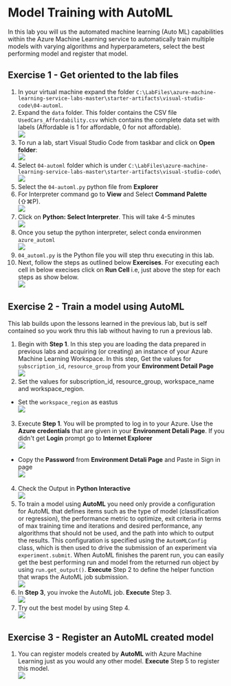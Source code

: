 # Model Training with AutoML

In this lab you will us the automated machine learning (Auto ML) capabilities within the Azure Machine Learning service to automatically train multiple models with varying algorithms and hyperparameters, select the best performing model and register that model.

## Exercise 1 - Get oriented to the lab files
1. In your virtual machine expand the folder `C:\LabFiles\azure-machine-learning-service-labs-master\starter-artifacts\visual-studio-code\04-automl`.<br/>
2. Expand the `data` folder. This folder contains the CSV file `UsedCars_Affordability.csv` which contains the complete data set with labels (Affordable is 1 for affordable, 0 for not affordable).<br/>
   <img src="images/data1.jpg"/><br/>
3. To run a lab, start Visual Studio Code from taskbar and click on **Open folder**:<br/>
    <img src="images/code.jpg"/><br/>
4. Select `04-automl` folder which is under `C:\LabFiles\azure-machine-learning-service-labs-master\starter-artifacts\visual-studio-code\`<br/>
    <img src="images/auto.jpg"/><br/>
5. Select the `04-automl.py` python file from **Explorer**
6. For Interpreter command go to **View** and Select **Command Palette** (⇧⌘P).<br/>
    <img src="images/lab26.jpg"/><br/>
7. Click on **Python: Select Interpreter**. This will take 4-5 minutes<br/>
    <img src="images/select.jpg"/><br/>
8.  Once you setup the python interpreter, select conda environmen `azure_automl`<br/>
    <img src="images/python.jpg"/><br/>
9. `04_automl.py` is the Python file you will step thru executing in this lab.<br/>
10.  Next, follow the steps as outlined below **Exercises**. For executing each cell in below execises click on **Run Cell** i.e, just above the step for each steps as show below.<br/>
   <img src="images/lab04.jpg"/><br/>

## Exercise 2 - Train a model using AutoML
This lab builds upon the lessons learned in the previous lab, but is self contained so you work thru this lab without having to run a previous lab. 
1. Begin with **Step 1**. In this step you are loading the data prepared in previous labs and acquiring (or creating) an instance of your Azure Machine Learning Workspace. In this step, Get the values for `subscription_id`, `resource_group` from your **Environment Detail Page**<br/>
   <img src="images/cred2.jpg"/><br/>
2. Set the values for subscription_id, resource_group, workspace_name and workspace_region.<br/>
 *  Set the `workspace_region` as eastus<br/>
   <img src="images/eastus.jpg"/><br/>
3. Execute **Step 1**. You will be prompted to log in to your Azure. Use the **Azure credentials** that are given in your **Environment Detali Page**. If you didn't get **Login** prompt go to **Internet Explorer**<br/>
   <img src="images/sign.jpg"/><br/>
 * Copy the **Password** from **Environment Detali Page** and Paste in Sign in page<br/>
   <img src="images/pass.jpg"/><br/>
4. Check the Output in **Python Interactive**<br/>
   <img src="images/lab21.jpg"/><br/>
5. To train a model using **AutoML** you need only provide a configuration for AutoML that defines items such as the type of model (classification or regression), the performance metric to optimize, exit criteria in terms of max training time and iterations and desired performance, any algorithms that should not be used, and the path into which to output the results. This configuration is specified using the `AutomMLConfig` class, which is then used to drive the submission of an experiment via `experiment.submit`.  When AutoML finishes the parent run, you can easily get the best performing run and model from the returned run object by using `run.get_output()`. **Execute** Step 2 to define the helper function that wraps the AutoML job submission.<br/>
   <img src="images/lab22.jpg"/><br/>
6. In **Step 3**, you invoke the AutoML job. **Execute** Step 3.<br/>
   <img src="images/lab23.jpg"/><br/>
7. Try out the best model by using Step 4.<br/>
   <img src="images/lab24.jpg"/><br/>

## Exercise 3 - Register an AutoML created model
1. You can register models created by **AutoML** with Azure Machine Learning just as you would any other model. **Execute** Step 5 to register this model.<br/>
   <img src="images/lab25.jpg"/><br/>
